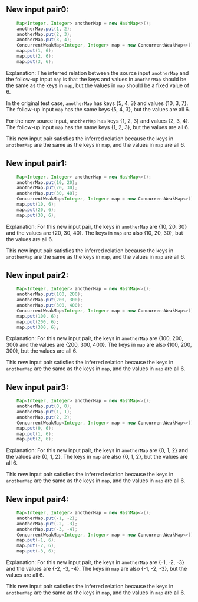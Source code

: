## New input pair0:
```java
    Map<Integer, Integer> anotherMap = new HashMap<>();
    anotherMap.put(1, 2);
    anotherMap.put(2, 3);
    anotherMap.put(3, 4);
    ConcurrentWeakMap<Integer, Integer> map = new ConcurrentWeakMap<>();
    map.put(1, 6);
    map.put(2, 6);
    map.put(3, 6);
```

Explanation: 
The inferred relation between the source input `anotherMap` and the follow-up input `map` is that the keys and values in `anotherMap` should be the same as the keys in `map`, but the values in `map` should be a fixed value of 6. 

In the original test case, `anotherMap` has keys {5, 4, 3} and values {10, 3, 7}. The follow-up input `map` has the same keys {5, 4, 3}, but the values are all 6.

For the new source input, `anotherMap` has keys {1, 2, 3} and values {2, 3, 4}. The follow-up input `map` has the same keys {1, 2, 3}, but the values are all 6.

This new input pair satisfies the inferred relation because the keys in `anotherMap` are the same as the keys in `map`, and the values in `map` are all 6.

## New input pair1:
```java
    Map<Integer, Integer> anotherMap = new HashMap<>();
    anotherMap.put(10, 20);
    anotherMap.put(20, 30);
    anotherMap.put(30, 40);
    ConcurrentWeakMap<Integer, Integer> map = new ConcurrentWeakMap<>();
    map.put(10, 6);
    map.put(20, 6);
    map.put(30, 6);
```

Explanation: 
For this new input pair, the keys in `anotherMap` are {10, 20, 30} and the values are {20, 30, 40}. The keys in `map` are also {10, 20, 30}, but the values are all 6.

This new input pair satisfies the inferred relation because the keys in `anotherMap` are the same as the keys in `map`, and the values in `map` are all 6.

## New input pair2:
```java
    Map<Integer, Integer> anotherMap = new HashMap<>();
    anotherMap.put(100, 200);
    anotherMap.put(200, 300);
    anotherMap.put(300, 400);
    ConcurrentWeakMap<Integer, Integer> map = new ConcurrentWeakMap<>();
    map.put(100, 6);
    map.put(200, 6);
    map.put(300, 6);
```

Explanation: 
For this new input pair, the keys in `anotherMap` are {100, 200, 300} and the values are {200, 300, 400}. The keys in `map` are also {100, 200, 300}, but the values are all 6.

This new input pair satisfies the inferred relation because the keys in `anotherMap` are the same as the keys in `map`, and the values in `map` are all 6.

## New input pair3:
```java
    Map<Integer, Integer> anotherMap = new HashMap<>();
    anotherMap.put(0, 0);
    anotherMap.put(1, 1);
    anotherMap.put(2, 2);
    ConcurrentWeakMap<Integer, Integer> map = new ConcurrentWeakMap<>();
    map.put(0, 6);
    map.put(1, 6);
    map.put(2, 6);
```

Explanation: 
For this new input pair, the keys in `anotherMap` are {0, 1, 2} and the values are {0, 1, 2}. The keys in `map` are also {0, 1, 2}, but the values are all 6.

This new input pair satisfies the inferred relation because the keys in `anotherMap` are the same as the keys in `map`, and the values in `map` are all 6.

## New input pair4:
```java
    Map<Integer, Integer> anotherMap = new HashMap<>();
    anotherMap.put(-1, -2);
    anotherMap.put(-2, -3);
    anotherMap.put(-3, -4);
    ConcurrentWeakMap<Integer, Integer> map = new ConcurrentWeakMap<>();
    map.put(-1, 6);
    map.put(-2, 6);
    map.put(-3, 6);
```

Explanation: 
For this new input pair, the keys in `anotherMap` are {-1, -2, -3} and the values are {-2, -3, -4}. The keys in `map` are also {-1, -2, -3}, but the values are all 6.

This new input pair satisfies the inferred relation because the keys in `anotherMap` are the same as the keys in `map`, and the values in `map` are all 6.
